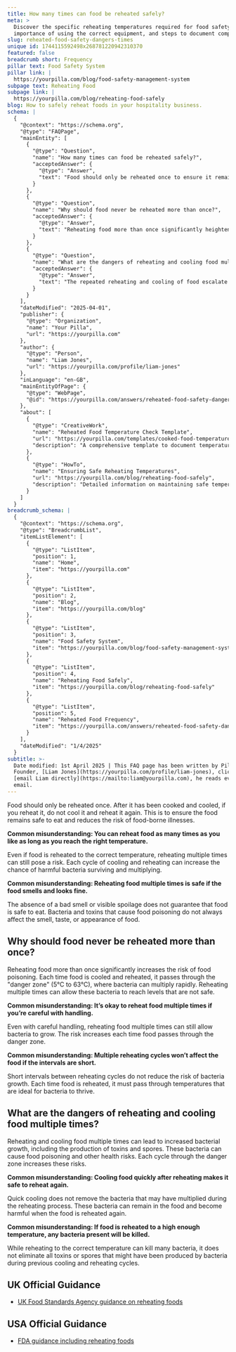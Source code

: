 ```yaml
---
title: How many times can food be reheated safely?
meta: >
  Discover the specific reheating temperatures required for food safety, the
  importance of using the correct equipment, and steps to document compliance.
slug: reheated-food-safety-dangers-times
unique id: 1744115592498x268781220942310370
featured: false
breadcrumb short: Frequency
pillar text: Food Safety System
pillar link: |
  https://yourpilla.com/blog/food-safety-management-system
subpage text: Reheating Food
subpage link: |
  https://yourpilla.com/blog/reheating-food-safely
blog: How to safely reheat foods in your hospitality business.
schema: |
  {
    "@context": "https://schema.org",
    "@type": "FAQPage",
    "mainEntity": [
      {
        "@type": "Question",
        "name": "How many times can food be reheated safely?",
        "acceptedAnswer": {
          "@type": "Answer",
          "text": "Food should only be reheated once to ensure it remains safe to eat and to reduce the risk of food-borne illnesses. Reheating food more than once, even if it reaches the correct temperature, increases the risk of harmful bacteria surviving and multiplying, making the food unsafe."
        }
      },
      {
        "@type": "Question",
        "name": "Why should food never be reheated more than once?",
        "acceptedAnswer": {
          "@type": "Answer",
          "text": "Reheating food more than once significantly heightens the risk of food poisoning because each cooling and reheating cycle allows bacteria to thrive, especially when the food passes through the danger zone between 5°C and 63°C. These conditions facilitate bacteria multiplication to levels that pose health risks."
        }
      },
      {
        "@type": "Question",
        "name": "What are the dangers of reheating and cooling food multiple times?",
        "acceptedAnswer": {
          "@type": "Answer",
          "text": "The repeated reheating and cooling of food escalate bacterial growth, including the creation of toxins and spores which pose significant health risks. Each passage through the danger zone enhances these hazardous conditions, potentially leading to food poisoning."
        }
      }
    ],
    "dateModified": "2025-04-01",
    "publisher": {
      "@type": "Organization",
      "name": "Your Pilla",
      "url": "https://yourpilla.com"
    },
    "author": {
      "@type": "Person",
      "name": "Liam Jones",
      "url": "https://yourpilla.com/profile/liam-jones"
    },
    "inLanguage": "en-GB",
    "mainEntityOfPage": {
      "@type": "WebPage",
      "@id": "https://yourpilla.com/answers/reheated-food-safety-dangers-times"
    },
    "about": [
      {
        "@type": "CreativeWork",
        "name": "Reheated Food Temperature Check Template",
        "url": "https://yourpilla.com/templates/cooked-food-temperature-check",
        "description": "A comprehensive template to document temperatures and ensure compliance in reheating food processes."
      },
      {
        "@type": "HowTo",
        "name": "Ensuring Safe Reheating Temperatures",
        "url": "https://yourpilla.com/blog/reheating-food-safely",
        "description": "Detailed information on maintaining safe temperatures while reheating food to prevent foodborne illnesses."
      }
    ]
  }
breadcrumb_schema: |
  {
    "@context": "https://schema.org",
    "@type": "BreadcrumbList",
    "itemListElement": [
      {
        "@type": "ListItem",
        "position": 1,
        "name": "Home",
        "item": "https://yourpilla.com"
      },
      {
        "@type": "ListItem",
        "position": 2,
        "name": "Blog",
        "item": "https://yourpilla.com/blog"
      },
      {
        "@type": "ListItem",
        "position": 3,
        "name": "Food Safety System",
        "item": "https://yourpilla.com/blog/food-safety-management-system"
      },
      {
        "@type": "ListItem",
        "position": 4,
        "name": "Reheating Food Safely",
        "item": "https://yourpilla.com/blog/reheating-food-safely"
      },
      {
        "@type": "ListItem",
        "position": 5,
        "name": "Reheated Food Frequency",
        "item": "https://yourpilla.com/answers/reheated-food-safety-dangers-times"
      }
    ],
    "dateModified": "1/4/2025"
  }
subtitle: >-
  Date modified: 1st April 2025 | This FAQ page has been written by Pilla
  Founder, [Liam Jones](https://yourpilla.com/profile/liam-jones), click to
  [email Liam directly](https://mailto:liam@yourpilla.com), he reads every
  email.
---
```

Food should only be reheated once. After it has been cooked and cooled, if you reheat it, do not cool it and reheat it again. This is to ensure the food remains safe to eat and reduces the risk of food-borne illnesses.

**Common misunderstanding: You can reheat food as many times as you like as long as you reach the right temperature.**

Even if food is reheated to the correct temperature, reheating multiple times can still pose a risk. Each cycle of cooling and reheating can increase the chance of harmful bacteria surviving and multiplying.

**Common misunderstanding: Reheating food multiple times is safe if the food smells and looks fine.**

The absence of a bad smell or visible spoilage does not guarantee that food is safe to eat. Bacteria and toxins that cause food poisoning do not always affect the smell, taste, or appearance of food.

## Why should food never be reheated more than once?

Reheating food more than once significantly increases the risk of food poisoning. Each time food is cooled and reheated, it passes through the "danger zone" (5°C to 63°C), where bacteria can multiply rapidly. Reheating multiple times can allow these bacteria to reach levels that are not safe.

**Common misunderstanding: It’s okay to reheat food multiple times if you’re careful with handling.**

Even with careful handling, reheating food multiple times can still allow bacteria to grow. The risk increases each time food passes through the danger zone.

**Common misunderstanding: Multiple reheating cycles won’t affect the food if the intervals are short.**

Short intervals between reheating cycles do not reduce the risk of bacteria growth. Each time food is reheated, it must pass through temperatures that are ideal for bacteria to thrive.

## What are the dangers of reheating and cooling food multiple times?

Reheating and cooling food multiple times can lead to increased bacterial growth, including the production of toxins and spores. These bacteria can cause food poisoning and other health risks. Each cycle through the danger zone increases these risks.

**Common misunderstanding: Cooling food quickly after reheating makes it safe to reheat again.**

Quick cooling does not remove the bacteria that may have multiplied during the reheating process. These bacteria can remain in the food and become harmful when the food is reheated again.

**Common misunderstanding: If food is reheated to a high enough temperature, any bacteria present will be killed.**

While reheating to the correct temperature can kill many bacteria, it does not eliminate all toxins or spores that might have been produced by bacteria during previous cooling and reheating cycles.

## UK Official Guidance

-   [UK Food Standards Agency guidance on reheating foods](https://www.food.gov.uk/sites/default/files/media/document/reheating.pdf)
    

## USA Official Guidance

-   [FDA guidance including reheating foods](https://www.fsis.usda.gov/food-safety/safe-food-handling-and-preparation/food-safety-basics/leftovers-and-food-safety#:~:text=When%20reheating%20leftovers%2C%20be%20sure,heat%20all%20the%20way%20through.)
